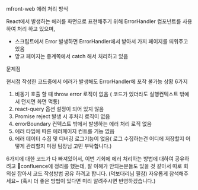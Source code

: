

mfront-web 에러 처리 방식

React에서 발생하는 에러를 화면으로 표현해주기 위해 ErrorHandler 컴포넌트를 사용하여 처리 하고 있으며,
- 스크립트에서  Error 발생하면 ErrorHandler에서 받아서 가지 페이지를 띄워주고 있음
- 망고 페이지는 중계쪽에서 catch 해서 처리하고 있음


문제점

현시점 작성한 코드중에서 에러가 발생해도  ErrorHandler에 포착 불가능 상황  6가지
1. 비동기 호출 할 때 throw error 로직이 없음 ( 코드가 있더라도 실행컨텍스트 밖에서 던지면 화면 먹통)
2. react-query 옵션 설정이 되어 있지 않음
3. Promise reject 발생 시 후처리 로직이 없음
4. errorBoundary 컨텍스트 밖에서 발생하는 에러 처리 로직 없음
5. 에러 타입에 따른 에러페이지 컨트롤 기능 없음
6. 에러 데이터 수집 및 디버깅 로그기능이 없음( 로그 수집하는건 어디에 저장할지 어떻게 관리할지 미정 팀장님 고민 부탁합니다.)

6가지에 대한 코드가 다 빠져있어서, 이번 기회에 에러 처리하는 방법에 대하여 공유하려고 confluence에 정리를 했는데, 잘 이해가 안되는분들도 있을 것 같아서 따로 회의실 잡아서 코드 작성방법 공유 하려고 합니다. (덕보대리님 필참)  자유롭게 참석해주세요~  (혹시 더 좋은 방법이 있다면 미리 알려주시면 반영하겠습니다.)

